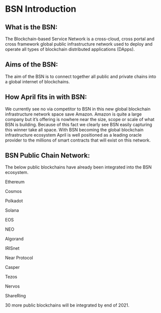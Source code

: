 # BSN Introduction

##  **What is the BSN:** <a id="what-is-the-bsn"></a>

The Blockchain-based Service Network is a cross-cloud, cross portal and cross framework global public infrastructure network used to deploy and operate all types of blockchain distributed applications \(DApps\).

## **Aims of the BSN:** <a id="aims-of-the-bsn"></a>

The aim of the BSN is to connect together all public and private chains into a global internet of blockchains.

## **How April fits in with BSN:** <a id="how-april-fits-in-with-bsn"></a>

We currently see no via competitor to BSN in this new global blockchain infrastructure network space save Amazon. Amazon is quite a large company but it’s offering is nowhere near the size, scope or scale of what BSN is building. Because of this fact we clearly see BSN easily capturing this winner take all space. With BSN becoming the global blockchain infrastructure ecosystem April is well positioned as a leading oracle provider to the millions of smart contracts that will exist on this network.

##  **BSN Public Chain Network:** <a id="bsn-public-chain-network"></a>

The below public blockchains have already been integrated into the BSN ecosystem.

Ethereum

Cosmos

Polkadot

Solana

EOS

NEO

Algorand

IRISnet

Near Protocol

Casper

Tezos

Nervos

ShareRing

30 more public blockchains will be integrated by end of 2021.

